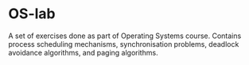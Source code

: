 # OS-lab
A set of exercises done as part of Operating Systems course. Contains process scheduling mechanisms, synchronisation problems, deadlock avoidance algorithms, and paging algorithms.
